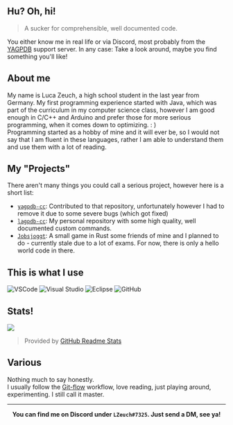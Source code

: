 ## Hu? Oh, hi!
> A sucker for comprehensible, well documented code.

You either know me in real life or via Discord, most probably from the [YAGPDB](https://yagpdb.xyz/) support server.
In any case: Take a look around, maybe you find something you'll like!

## About me
My name is Luca Zeuch, a high school student in the last year from Germany. My first programming experience started with Java, which was part of the curriculum in my computer science class, however I am good enough in C/C++ and Arduino and prefer those for more serious programming, when it comes down to optimizing. : )<br/>
Programming started as a hobby of mine and it will ever be, so I would not say that I am fluent in these languages, rather I am able to understand them and use them with a lot of reading.

## My "Projects"
There aren't many things you could call a serious project, however here is a short list:

- [`yagpdb-cc`](https://github.com/yagpdb-cc/yagpdb-cc): Contributed to that repository, unfortunately however I had to remove it due to some severe bugs (which got fixed)
- [`lagpdb-cc`](https://github.com/l-zeuch/lagpdb-cc): My personal repository with some high quality, well documented custom commands.
- [`Jobsjoggt`](https://github.com/Goldscar1/Jobsjoggt): A small game in Rust some friends of mine and I planned to do - currently stale due to a lot of exams. For now, there is only a hello world code in there.


## This is what I use
![VSCode](https://img.shields.io/static/v1?label=VSCode&message=1.53.1-stable&style=for-the-badge&color=007ACC&logo=visual-studio-code)
![Visual Studio](https://img.shields.io/static/v1?label=Visual%20Studio&message=2019&style=for-the-badge&color=5C2D91&logo=visual-studio)
![Eclipse](https://img.shields.io/static/v1?label=Eclipse-IDE&message=2020-6&style=for-the-badge&color=Cb812C&logo=eclipse)
![GitHub](https://img.shields.io/static/v1?label=GitHub&message=l-zeuch&color=191717&style=for-the-badge&logo=github)

## Stats!
<img align="center" src="https://github-readme-stats.vercel.app/api?username=l-zeuch&show_icons=true&title_color=4F8CC9&hide_border=true&icon_color=4F8CC9&theme=radical&hide_title=true&count_private=true"/>

> Provided by [GitHub Readme Stats](https://github.com/anuraghazra/github-readme-stats)

## Various
Nothing much to say honestly.<br/>
I usually follow the [Git-flow](https://nvie.com/posts/a-successful-git-branching-model/) workflow, love reading, just playing around, experimenting. I still call it master.

---
<div align="center">
    <strong>You can find me on Discord under <code>LZeuch#7325</code>. Just send a DM, see ya!</strong>
</div>
